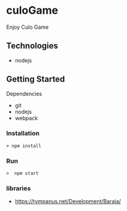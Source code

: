 # culoGame

Enjoy Culo Game

## Technologies
  - nodejs

## Getting Started

Dependencies
  - git
  - nodejs
  - webpack

### Installation
```
> npm install
```

### Run
```
>  npm start
```

### libraries
- https://tympanus.net/Development/Baraja/
